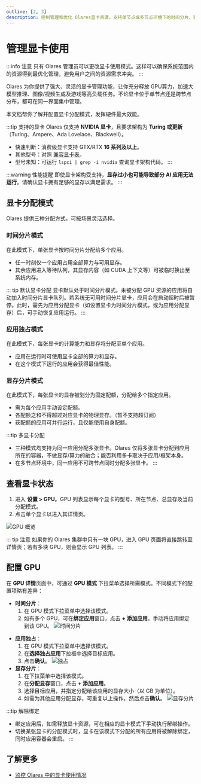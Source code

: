 ```yaml
---
outline: [2, 3]
description: 控制管理和优化 Olares显卡资源，支持单节点或多节点环境下的时间分片、独占和显存分片分配模式。。
---
```


# 管理显卡使用

:::info 注意
只有 Olares 管理员可以更改显卡使用模式。这样可以确保系统范围内的资源得到最优化管理，避免用户之间的资源需求冲突。
:::

Olares 为你提供了强大、灵活的显卡管理功能，让你充分释放 GPU算力，加速大模型推理、图像/视频生成及游戏等高负载任务。不论显卡位于单节点还是跨节点分布，都可在同一界面集中管理。

本文档帮你了解并配置显卡分配模式，发挥硬件最大效能。

:::tip 支持的显卡
Olares 仅支持 **NVIDIA 显卡**，且要求架构为 **Turing 或更新**（Turing、Ampere、Ada Lovelace、Blackwell）。
- 快速判断：消费级显卡支持 GTX/RTX **16 系列及以上**。
- 其他型号：对照 [兼容显卡表](https://github.com/NVIDIA/open-gpu-kernel-modules?tab=readme-ov-file#compatible-gpus)。
- 型号未知：可运行 `lspci | grep -i nvidia` 查询显卡架构代码。 
:::

:::warning 性能提醒
即使显卡架构受支持，**显存过小也可能导致部分 AI 应用无法运行**。请确认显卡拥有足够的显存以满足需求。
:::

## 显卡分配模式

Olares 提供三种分配方式，可按场景灵活选择。

### 时间分片模式

在此模式下，单张显卡按时间分片分配给多个应用。
- 任一时刻仅一个应用占用全部算力与可用显存。
- 其余应用进入等待队列，其显存内容（如 CUDA 上下文等）可被临时换出至系统内存。

::: tip 默认显卡分配
显卡默认处于时间分片模式。未被分配 GPU 资源的应用将自动加入时间分片显卡队列。若系统无可用时间分片显卡，应用会在启动超时后被暂停。此时，需先为应用分配显卡（如设置显卡为时间分片模式，或为应用分配显存）后，可手动恢复应用运行。
:::
  
### 应用独占模式

在此模式下，每张显卡的计算能力和显存将分配至单个应用。

- 应用在运行时可使用显卡全部的算力和显存。
- 在这个模式下运行的应用会获得最佳性能。

### 显存分片模式
在此模式下，每张显卡的显存被划分为固定配额，分配给多个指定应用。

- 需为每个应用手动设定配额。
- 各配额之和不得超过对应显卡的物理显存。（暂不支持超订阅）
- 获配额的应用可并行运行，且仅能使用自身配额。

:::tip 多显卡分配
- 三种模式均支持为同一应用分配多张显卡。Olares 仅将多张显卡分配到应用所在的容器，不做显存/算力的融合；能否利用多卡取决于应用/框架本身。
- 在多节点环境中，同一应用不可跨节点同时分配多张显卡。
:::

## 查看显卡状态

1. 进入 **设置 > GPU**。GPU 列表显示每个显卡的型号、所在节点、总显存及当前分配模式。
2. 点击单个显卡以进入其详情页。

![GPU 概览](/images/zh/manual/olares/gpu-overview.png#bordered)

::: tip 注意
如果你的 Olares 集群中只有一块 GPU，进入 GPU 页面将直接跳转至详情页；若有多块 GPU，则会显示 GPU 列表。
:::

## 配置 GPU

在 **GPU 详情**页面中，可通过 **GPU 模式** 下拉菜单选择所需模式。不同模式下的配置项略有差异：

- **时间分片**：
  1. 在 GPU 模式下拉菜单中选择该模式。
  2. 如有多个 GPU，可在**绑定应用**窗口，点击 **+ 添加应用**，手动将应用绑定到该 GPU。
     ![时间分片](/images/zh/manual/olares/gpu-time-slicing.png#bordered)
* **应用独占**：
  1. 在 GPU 模式下拉菜单中选择该模式。
  2. 在**选择独占应用**下拉框中选择目标应用。
  3. 点击**确认**。
  ![独占](/images/zh/manual/olares/gpu-app-exclusive.png#bordered)
* **显存分片**：
    1. 在下拉菜单中选择该模式。
    2. 在**分配显存**窗口，点击 **+ 添加应用**。
    3. 选择目标应用，并指定分配给该应用的显存大小（以 GB 为单位）。
    4. 如需为其他应用分配显存，可重复以上操作，然后点击**确认**。
       ![显存分片](/images/zh/manual/olares/gpu-memory-slicing.png#bordered)

:::tip 解除绑定
- 绑定应用后，如需释放显卡资源，可在相应的显卡模式下手动执行解绑操作。
- 切换某张显卡的分配模式时，显卡在该模式下分配的所有应用将被解除绑定，同时应用容器会重启。
:::

## 了解更多
- [监控 Olares 中的显卡使用情况](../resources-usage.md)